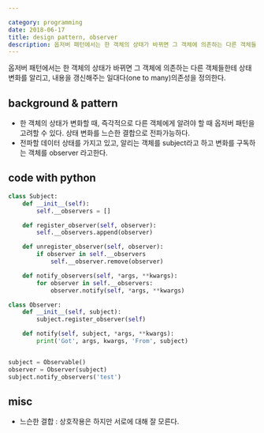 ```yaml
---

category: programming
date: 2018-06-17
title: design pattern, observer
description: 옵저버 패턴에서는 한 객체의 상태가 바뀌면 그 객체에 의존하는 다른 객체들한테 상태변화를 알리고, 내용을 갱신해주는 일대다(one to many)의존성을 정의한다.
---
```


옵저버 패턴에서는 한 객체의 상태가 바뀌면 그 객체에 의존하는 다른 객체들한테 상태변화를 알리고, 내용을 갱신해주는 일대다(one to many)의존성을 정의한다.

## background & pattern

- 한 객체의 상태가 변화할 때, 즉각적으로 다른 객체에게 알려야 할 때 옵저버 패턴을 고려할 수 있다. 상태 변화를 느슨한 결합으로 전파가능하다.
- 전파할 데이터 상태를 가지고 있고, 알리는 객체를 subject라고 하고 변화를 구독하는 객체를 observer 라고한다.

## code with python

```python
class Subject:
    def __init__(self):
        self.__observers = []

    def register_observer(self, observer):
        self.__observers.append(observer)

    def unregister_observer(self, observer):
        if observer in self.__observers
            self.__observer.remove(observer)

    def notify_observers(self, *args, **kwargs):
        for observer in self.__observers:
            observer.notify(self, *args, **kwargs)

class Observer:
    def __init__(self, subject):
        subject.register_observer(self)

    def notify(self, subject, *args, **kwargs):
        print('Got', args, kwargs, 'From', subject)


subject = Observable()
observer = Observer(subject)
subject.notify_observers('test')
```

## misc

- 느슨한 결합 : 상호작용은 하지만 서로에 대해 잘 모른다.